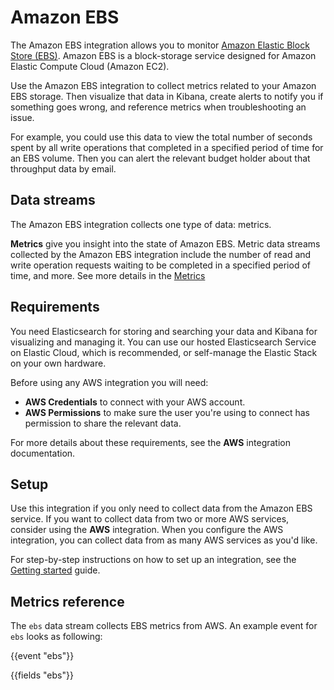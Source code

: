 # Amazon EBS
The Amazon EBS integration allows you to monitor [Amazon Elastic Block Store (EBS)](https://aws.amazon.com/ebs/). Amazon EBS is a block-storage service designed for Amazon Elastic Compute Cloud (Amazon EC2).

Use the Amazon EBS integration to collect metrics related to your Amazon EBS storage.
Then visualize that data in Kibana, create alerts to notify you if something goes wrong, and reference metrics when troubleshooting an issue.

For example, you could use this data to view the total number of seconds spent by all write operations that completed in a specified period of time for an EBS volume. Then you can alert the relevant budget holder about that throughput data by email.

## Data streams

The Amazon EBS integration collects one type of data: metrics.

**Metrics** give you insight into the state of Amazon EBS.
Metric data streams collected by the Amazon EBS integration include the number of read and write operation requests waiting to be completed in a specified period of time, and more. See more details in the [Metrics](#metrics-reference)

## Requirements

You need Elasticsearch for storing and searching your data and Kibana for visualizing and managing it.
You can use our hosted Elasticsearch Service on Elastic Cloud, which is recommended, or self-manage the Elastic Stack on your own hardware.

Before using any AWS integration you will need:

 * **AWS Credentials** to connect with your AWS account.
 * **AWS Permissions** to make sure the user you're using to connect has permission to share the relevant data.

For more details about these requirements, see the **AWS** integration documentation.

## Setup

Use this integration if you only need to collect data from the Amazon EBS service.
If you want to collect data from two or more AWS services, consider using the **AWS** integration.
When you configure the AWS integration, you can collect data from as many AWS services as you'd like.

For step-by-step instructions on how to set up an integration, see the
[Getting started](https://www.elastic.co/guide/en/welcome-to-elastic/current/getting-started-observability.html) guide.

## Metrics reference 
The `ebs` data stream collects EBS metrics from AWS.
An example event for `ebs` looks as following:

{{event "ebs"}}

{{fields "ebs"}}